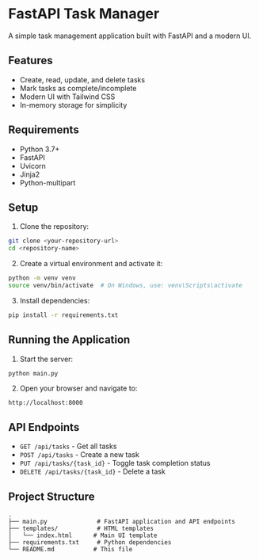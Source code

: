 # FastAPI Task Manager

A simple task management application built with FastAPI and a modern UI.

## Features

- Create, read, update, and delete tasks
- Mark tasks as complete/incomplete
- Modern UI with Tailwind CSS
- In-memory storage for simplicity

## Requirements

- Python 3.7+
- FastAPI
- Uvicorn
- Jinja2
- Python-multipart

## Setup

1. Clone the repository:
```bash
git clone <your-repository-url>
cd <repository-name>
```

2. Create a virtual environment and activate it:
```bash
python -m venv venv
source venv/bin/activate  # On Windows, use: venv\Scripts\activate
```

3. Install dependencies:
```bash
pip install -r requirements.txt
```

## Running the Application

1. Start the server:
```bash
python main.py
```

2. Open your browser and navigate to:
```
http://localhost:8000
```

## API Endpoints

- `GET /api/tasks` - Get all tasks
- `POST /api/tasks` - Create a new task
- `PUT /api/tasks/{task_id}` - Toggle task completion status
- `DELETE /api/tasks/{task_id}` - Delete a task

## Project Structure

```
.
├── main.py              # FastAPI application and API endpoints
├── templates/           # HTML templates
│   └── index.html      # Main UI template
├── requirements.txt     # Python dependencies
└── README.md           # This file
``` 